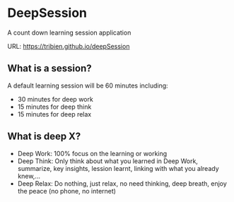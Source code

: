 # DeepSession
A count down learning session application

URL: https://tribien.github.io/deepSession

## What is a session? 
A default learning session will be 60 minutes including:
+ 30 minutes for deep work
+ 15 minutes for deep think
+ 15 minutes for deep relax


## What is deep X?
+ Deep Work: 100% focus on the learning or working
+ Deep Think: Only think about what you learned in Deep Work, summarize, key insights, lession learnt, linking with what you already knew,...
+ Deep Relax: Do nothing, just relax, no need thinking, deep breath, enjoy the peace (no phone, no internet)




